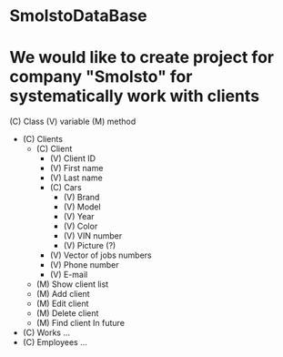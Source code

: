 SmolstoDataBase
===============
We would like to create project for company "Smolsto" for systematically work with clients
===============
(C) Class
(V) variable
(M) method

* (C) Clients
  * (C) Client
    * (V) Client ID
    * (V) First name
    * (V) Last name
    * (C) Cars
      * (V) Brand
      * (V) Model
      * (V) Year
      * (V) Color
      * (V) VIN number
      * (V) Picture (?)
    * (V) Vector of jobs numbers
    * (V) Phone number
    * (V) E-mail
  * (M) Show client list
  * (M) Add client
  * (M) Edit client
  * (M) Delete client
  * (M) Find client
In future
* (C) Works
  ...
* (C) Employees
  ...
